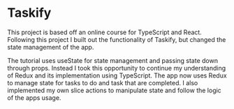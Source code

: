 # Taskify

This project is based off an online course for TypeScript and React. Following this project I built out the functionality of Taskify, but changed the state management of the app.

The tutorial uses useState for state management and passing state down through props. Instead I took this opportunity to continue my understanding of Redux and its implementation using TypeScript. The app now uses Redux to manage state for tasks to do and task that are completed. I also implemented my own slice actions to manipulate state and follow the logic of the apps usage.
